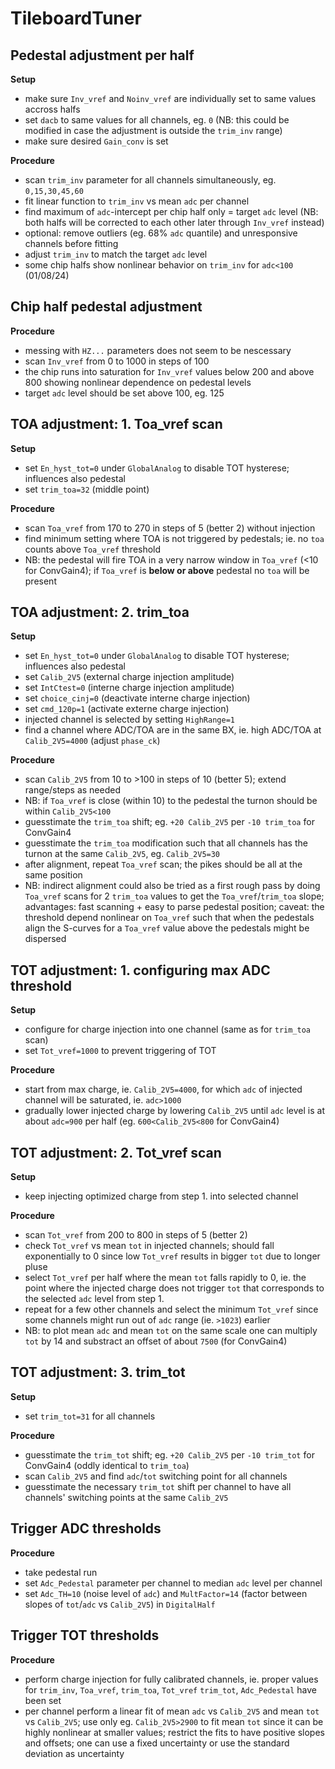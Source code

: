 # TileboardTuner

## Pedestal adjustment per half

**Setup**
* make sure `Inv_vref` and `Noinv_vref` are individually set to same values accross halfs
* set `dacb` to same values for all channels, eg. `0` (NB: this could be modified in case the adjustment is outside the `trim_inv` range)
* make sure desired `Gain_conv` is set

**Procedure**
* scan `trim_inv` parameter for all channels simultaneously, eg. `0,15,30,45,60`
* fit linear function to `trim_inv` vs mean `adc` per channel
* find maximum of `adc`-intercept per chip half only = target `adc` level (NB: both halfs will be corrected to each other later through `Inv_vref` instead) 
* optional: remove outliers (eg. 68% `adc` quantile) and unresponsive channels before fitting 
* adjust `trim_inv` to match the target `adc` level
* some chip halfs show nonlinear behavior on `trim_inv` for `adc<100` (01/08/24)

## Chip half pedestal adjustment

**Procedure**
* messing with `HZ...` parameters does not seem to be nescessary
* scan `Inv_vref` from 0 to 1000 in steps of 100
* the chip runs into saturation for `Inv_vref` values below 200 and above 800 showing nonlinear dependence on pedestal levels
* target `adc` level should be set above 100, eg. 125 


## TOA adjustment: 1. Toa_vref scan

**Setup**
* set `En_hyst_tot=0` under `GlobalAnalog` to disable TOT hysterese; influences also pedestal
* set `trim_toa=32` (middle point)

**Procedure**
* scan `Toa_vref` from 170 to 270 in steps of 5 (better 2) without injection
* find minimum setting where TOA is not triggered by pedestals; ie. no `toa` counts above `Toa_vref` threshold
* NB: the pedestal will fire TOA in a very narrow window in `Toa_vref` (<10 for ConvGain4); if `Toa_vref` is **below or above** pedestal no `toa` will be present


## TOA adjustment: 2. trim_toa

**Setup**
* set `En_hyst_tot=0` under `GlobalAnalog` to disable TOT hysterese; influences also pedestal
* set `Calib_2V5` (external charge injection amplitude)
* set `IntCtest=0` (interne charge injection amplitude)
* set `choice_cinj=0` (deactivate interne charge injection)
* set `cmd_120p=1` (activate externe charge injection)
* injected channel is selected by setting `HighRange=1`
* find a channel where ADC/TOA are in the same BX, ie. high ADC/TOA at `Calib_2V5=4000` (adjust `phase_ck`)

**Procedure**
* scan `Calib_2V5` from 10 to >100 in steps of 10 (better 5); extend range/steps as needed
* NB: if `Toa_vref` is close (within 10) to the pedestal the turnon should be within `Calib_2V5<100`
* guesstimate the `trim_toa` shift; eg. `+20 Calib_2V5` per `-10 trim_toa` for ConvGain4
* guesstimate the `trim_toa` modification such that all channels has the turnon at the same `Calib_2V5`, eg. `Calib_2V5=30`
* after alignment, repeat `Toa_vref` scan; the pikes should be all at the same position
* NB: indirect alignment could also be tried as a first rough pass by doing `Toa_vref` scans for 2 `trim_toa` values to get the `Toa_vref`/`trim_toa` slope; advantages: fast scanning + easy to parse pedestal position; caveat: the threshold depend nonlinear on `Toa_vref` such that when the pedestals align the S-curves for a `Toa_vref` value above the pedestals might be dispersed

## TOT adjustment: 1. configuring max ADC threshold

**Setup**
* configure for charge injection into one channel (same as for `trim_toa` scan)
* set `Tot_vref=1000` to prevent triggering of TOT

**Procedure**
* start from max charge, ie. `Calib_2V5=4000`, for which `adc` of injected channel will be saturated, ie. `adc>1000`
* gradually lower injected charge by lowering `Calib_2V5` until `adc` level is at about `adc=900` per half (eg. `600<Calib_2V5<800` for ConvGain4)


## TOT adjustment: 2. Tot_vref scan

**Setup**
* keep injecting optimized charge from step 1. into selected channel

**Procedure**
* scan `Tot_vref` from 200 to 800 in steps of 5 (better 2)
* check `Tot_vref` vs mean `tot` in injected channels; should fall exponentially to 0 since low `Tot_vref` results in bigger `tot` due to longer pluse
* select `Tot_vref` per half where the mean `tot` falls rapidly to 0, ie. the point where the injected charge does not trigger `tot` that corresponds to the selected `adc` level from step 1.
* repeat for a few other channels and select the minimum `Tot_vref` since some channels might run out of `adc` range (ie. `>1023`) earlier
* NB: to plot mean `adc` and mean `tot` on the same scale one can multiply `tot` by 14 and substract an offset of about `7500` (for ConvGain4)

## TOT adjustment: 3. trim_tot
**Setup**
* set `trim_tot=31` for all channels

**Procedure**
* guesstimate the `trim_tot` shift; eg. `+20 Calib_2V5` per `-10 trim_tot` for ConvGain4 (oddly identical to `trim_toa`)
* scan `Calib_2V5` and find `adc`/`tot` switching point for all channels
* guesstimate the necessary `trim_tot` shift per channel to have all channels' switching points at the same `Calib_2V5`

## Trigger ADC thresholds
**Procedure**
* take pedestal run
* set `Adc_Pedestal` parameter per channel to median `adc` level per channel
* set `Adc_TH=10` (noise level of `adc`) and `MultFactor=14` (factor between slopes  of `tot`/`adc` vs `Calib_2V5`)  in `DigitalHalf` 

## Trigger TOT thresholds
**Procedure**
* perform charge injection for fully calibrated channels, ie. proper values for `trim_inv`, `Toa_vref`, `trim_toa`, `Tot_vref` `trim_tot`, `Adc_Pedestal` have been set
* per channel perform a linear fit of mean `adc` vs `Calib_2V5` and mean `tot` vs `Calib_2V5`; use only eg. `Calib_2V5>2900` to fit mean `tot` since it can be highly nonlinear at smaller values; restrict the fits to have positive slopes and offsets; one can use a fixed uncertainty or use the standard deviation as uncertainty



